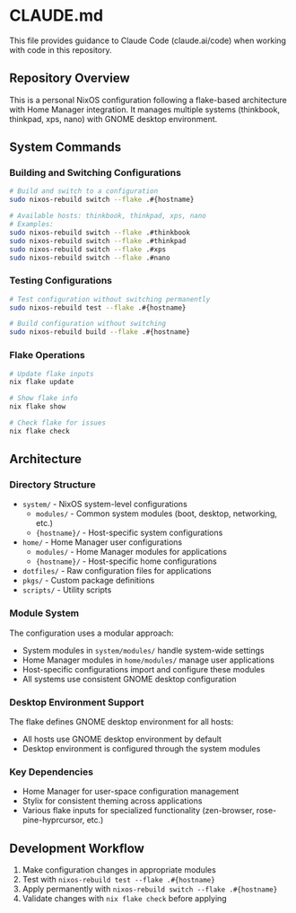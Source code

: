 # CLAUDE.md

This file provides guidance to Claude Code (claude.ai/code) when working with code in this repository.

## Repository Overview

This is a personal NixOS configuration following a flake-based architecture with Home Manager integration. It manages multiple systems (thinkbook, thinkpad, xps, nano) with GNOME desktop environment.

## System Commands

### Building and Switching Configurations

```bash
# Build and switch to a configuration
sudo nixos-rebuild switch --flake .#{hostname}

# Available hosts: thinkbook, thinkpad, xps, nano
# Examples:
sudo nixos-rebuild switch --flake .#thinkbook
sudo nixos-rebuild switch --flake .#thinkpad
sudo nixos-rebuild switch --flake .#xps
sudo nixos-rebuild switch --flake .#nano
```

### Testing Configurations

```bash
# Test configuration without switching permanently
sudo nixos-rebuild test --flake .#{hostname}

# Build configuration without switching
sudo nixos-rebuild build --flake .#{hostname}
```

### Flake Operations

```bash
# Update flake inputs
nix flake update

# Show flake info
nix flake show

# Check flake for issues
nix flake check
```

## Architecture

### Directory Structure

- `system/` - NixOS system-level configurations
  - `modules/` - Common system modules (boot, desktop, networking, etc.)
  - `{hostname}/` - Host-specific system configurations
- `home/` - Home Manager user configurations
  - `modules/` - Home Manager modules for applications
  - `{hostname}/` - Host-specific home configurations
- `dotfiles/` - Raw configuration files for applications
- `pkgs/` - Custom package definitions
- `scripts/` - Utility scripts

### Module System

The configuration uses a modular approach:
- System modules in `system/modules/` handle system-wide settings
- Home Manager modules in `home/modules/` manage user applications
- Host-specific configurations import and configure these modules
- All systems use consistent GNOME desktop configuration

### Desktop Environment Support

The flake defines GNOME desktop environment for all hosts:
- All hosts use GNOME desktop environment by default
- Desktop environment is configured through the system modules

### Key Dependencies

- Home Manager for user-space configuration management
- Stylix for consistent theming across applications
- Various flake inputs for specialized functionality (zen-browser, rose-pine-hyprcursor, etc.)

## Development Workflow

1. Make configuration changes in appropriate modules
2. Test with `nixos-rebuild test --flake .#{hostname}`
3. Apply permanently with `nixos-rebuild switch --flake .#{hostname}`
4. Validate changes with `nix flake check` before applying